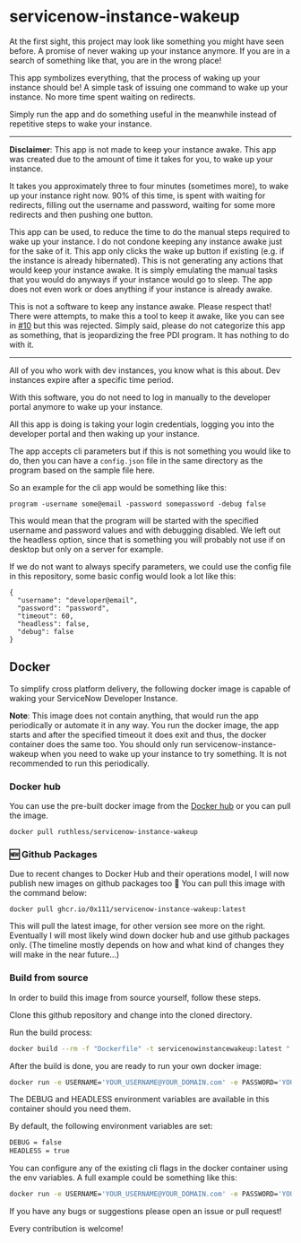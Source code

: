 # servicenow-instance-wakeup

At the first sight, this project may look like something you might have seen before.
A promise of never waking up your instance anymore. If you are in a search of something like that, you are in the wrong place!

This app symbolizes everything, that the process of waking up your instance should be!
A simple task of issuing one command to wake up your instance. No more time spent waiting on redirects.

Simply run the app and do something useful in the meanwhile instead of repetitive steps to wake your instance.

----
**Disclaimer**: This app is not made to keep your instance awake. This app was created due to the amount of time it takes for you, to wake up your instance. 

It takes you approximately three to four minutes (sometimes more), to wake up your instance right now. 90% of this time, is spent with waiting for redirects, filling out the username and password, waiting for some more redirects and then pushing one button.

This app can be used, to reduce the time to do the manual steps required to wake up your instance. I do not condone keeping any instance awake just for the sake of it. This app only clicks the wake up button if existing (e.g. if the instance is already hibernated). This is not generating any actions that would keep your instance awake. It is simply emulating the manual tasks that you would do anyways if your instance would go to sleep. The app does not even work or does anything if your instance is already awake.

This is not a software to keep any instance awake. Please respect that! There were attempts, to make this a tool to keep it awake, like you can see in [#10](https://github.com/0x111/servicenow-instance-wakeup/issues/10) but this was rejected. Simply said, please do not categorize this app as something, that is jeopardizing the free PDI program. It has nothing to do with it. 

----

All of you who work with dev instances, you know what is this about.
Dev instances expire after a specific time period.

With this software, you do not need to log in manually to the developer portal anymore to wake up your instance.

All this app is doing is taking your login credentials, logging you into the developer portal and then waking up your instance.

The app accepts cli parameters but if this is not something you would like to do, then you can have a `config.json` file in the same directory as the program based on the sample file here.

So an example for the cli app would be something like this:
```
program -username some@email -password somepassword -debug false
```

This would mean that the program will be started with the specified username and password values and with debugging disabled.
We left out the headless option, since that is something you will probably not use if on desktop but only on a server for example.

If we do not want to always specify parameters, we could use the config file in this repository, some basic config would look a lot like this:
```
{
  "username": "developer@email",
  "password": "password",
  "timeout": 60,
  "headless": false,
  "debug": false
}
```

## Docker

To simplify cross platform delivery, the following docker image is capable of waking your ServiceNow Developer Instance.

**Note**: This image does not contain anything, that would run the app periodically or automate it in any way.
You run the docker image, the app starts and after the specified timeout it does exit and thus, the docker container does the same too.
You should only run servicenow-instance-wakeup when you need to wake up your instance to try something. It is not recommended to run this
periodically.


### Docker hub

You can use the pre-built docker image from the [Docker hub](https://hub.docker.com/r/ruthless/servicenow-instance-wakeup) or you can pull the image.
```
docker pull ruthless/servicenow-instance-wakeup
```

### :new: Github Packages
Due to recent changes to Docker Hub and their operations model, I will now publish new images on github packages too :tada:
You can pull this image with the command below:
```
docker pull ghcr.io/0x111/servicenow-instance-wakeup:latest
```
This will pull the latest image, for other version see more on the right.
Eventually I will most likely wind down docker hub and use github packages only. (The timeline mostly depends on how and what kind of changes they will make in the near future...)

### Build from source

In order to build this image from source yourself, follow these steps. 

Clone this github repository and change into the cloned directory.

Run the build process:
```bash
docker build --rm -f "Dockerfile" -t servicenowinstancewakeup:latest "."
```

After the build is done, you are ready to run your own docker image:
```bash
docker run -e USERNAME='YOUR_USERNAME@YOUR_DOMAIN.com' -e PASSWORD='YOUR_SERVICENOW_DEVELOPER_PASSWORD' servicenow-instance-wakeup
```
The DEBUG and HEADLESS environment variables are available in this container should you need them. 

By default, the following environment variables are set:
```bash
DEBUG = false
HEADLESS = true
````

You can configure any of the existing cli flags in the docker container using the env variables. A full example could be something like this:
```bash
docker run -e USERNAME='YOUR_USERNAME@YOUR_DOMAIN.com' -e PASSWORD='YOUR_SERVICENOW_DEVELOPER_PASSWORD' -e DEBUG=`true` -e HEADLESS='false` servicenowinstancewakeup
```

If you have any bugs or suggestions please open an issue or pull request!

Every contribution is welcome!
